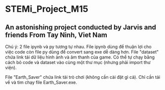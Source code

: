 # STEMi_Project_M15
An astonishing project conducted by Jarvis and friends From Tay Ninh, Viet Nam
-------------------------
Chú ý: 2 file ipynb và py tương tự nhau. File ipynb dùng để thuận lợi cho việc code còn file py dùng để convert sang exe dễ dàng hơn.
File "dataset" chứa link tải dữ liệu hình ảnh và âm thanh của game.
Có thể tự chạy bằng cách bỏ code và dataset vào cùng một thư mục (nhưng phải import thư viện).

File "Earth_Saver" chứa link tải trò chơi (không cần cài đặt gì cả). Chỉ cần tải về và tìm chạy file Earth_Saver.exe.
